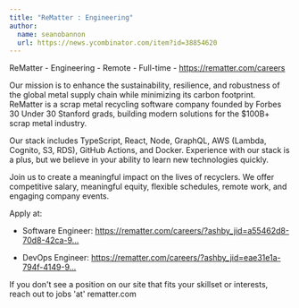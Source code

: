 ```yaml
---
title: "ReMatter : Engineering"
author:
  name: seanobannon
  url: https://news.ycombinator.com/item?id=38854620
---
```

ReMatter - Engineering - Remote - Full-time - <a href="https:&#x2F;&#x2F;rematter.com&#x2F;careers" rel="nofollow">https:&#x2F;&#x2F;rematter.com&#x2F;careers</a>

Our mission is to enhance the sustainability, resilience, and robustness of the global metal supply chain while minimizing its carbon footprint. ReMatter is a scrap metal recycling software company founded by Forbes 30 Under 30 Stanford grads, building modern solutions for the $100B+ scrap metal industry.

Our stack includes TypeScript, React, Node, GraphQL, AWS (Lambda, Cognito, S3, RDS), GitHub Actions, and Docker. Experience with our stack is a plus, but we believe in your ability to learn new technologies quickly.

Join us to create a meaningful impact on the lives of recyclers. We offer competitive salary, meaningful equity, flexible schedules, remote work, and engaging company events.

Apply at:

- Software Engineer: <a href="https:&#x2F;&#x2F;rematter.com&#x2F;careers&#x2F;?ashby_jid=a55462d8-70d8-42ca-9c80-3efc0df49335" rel="nofollow">https:&#x2F;&#x2F;rematter.com&#x2F;careers&#x2F;?ashby_jid=a55462d8-70d8-42ca-9...</a>

- DevOps Engineer: <a href="https:&#x2F;&#x2F;rematter.com&#x2F;careers&#x2F;?ashby_jid=eae31e1a-794f-4149-9865-e7e9be9d65ce" rel="nofollow">https:&#x2F;&#x2F;rematter.com&#x2F;careers&#x2F;?ashby_jid=eae31e1a-794f-4149-9...</a>

If you don&#x27;t see a position on our site that fits your skillset or interests, reach out to jobs &#x27;at&#x27; rematter.com

